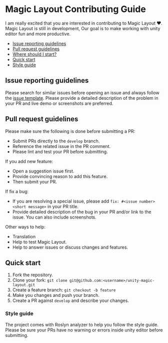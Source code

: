 # Magic Layout Contributing Guide

I am really excited that you are interested in contributing to Magic Layout :heart:. Magic Layout is still in development, Our goal is to make working with unity editor fun and more productive.

- [Issue reporting guidelines](#issue-reporting-guidelines)
- [Pull request guidelines](#pull-request-guidelines)
- [Where should I start?](#where-should-i-start)
- [Quick start](#quick-start)
- [Style guide](#style-guide)


## Issue reporting guidelines

Please search for similar issues before opening an issue and always follow the [issue template](.github/ISSUE_TEMPLATE.md). Please provide a detailed description of the problem in your PR and live demo or screenshots are preferred.

## Pull request guidelines

Please make sure the following is done before submitting a PR:

- Submit PRs directly to the `develop` branch.
- Reference the related issue in the PR comment.
- Please lint and test your PR before submitting.

If you add new feature:

- Open a suggestion issue first.
- Provide convincing reason to add this feature.
- Then submit your PR.

If fix a bug:

- If you are resolving a special issue, please add `fix: #<issue number> <short message>` in your PR title.
- Provide detailed description of the bug in your PR and/or link to the issue. You can also include screenshots.

Other ways to help:
- Translation
- Help to test Magic Layout.
- Help to answer issues or discuss changes and features.

## Quick start

1. Fork the repository.
2. Clone your fork: `git clone git@github.com:<username>/unity-magic-layout.git`
3. Create a feature branch: `git checkout -b feature`
4. Make you changes and push your branch.
5. Create a PR against `develop` and describe your changes.


### Style guide
The project comes with Roslyn analyzer to help you follow the style guide. Please be sure your PRs have no warning or errors inside unity editor before submitting.
